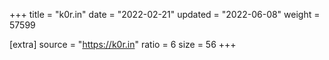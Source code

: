 +++
title = "k0r.in"
date = "2022-02-21"
updated = "2022-06-08"
weight = 57599

[extra]
source = "https://k0r.in"
ratio = 6
size = 56
+++
